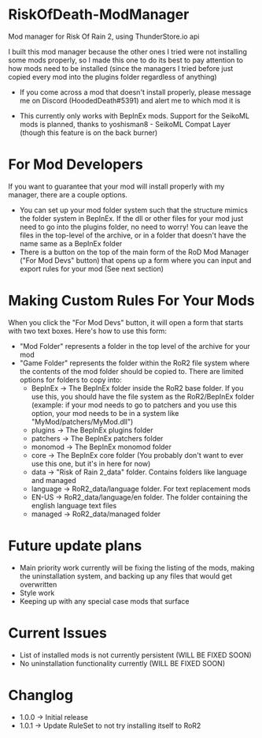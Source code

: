 # RiskOfDeath-ModManager
 Mod manager for Risk Of Rain 2, using ThunderStore.io api
 
 I built this mod manager because the other ones I tried were not installing some mods properly, so I made this one to do its best to pay attention to how mods need to be installed (since the managers I tried before just copied every mod into the plugins folder regardless of anything)
 
 - If you come across a mod that doesn't install properly, please message me on Discord (HoodedDeath#5391) and alert me to which mod it is
 
- This currently only works with BepInEx mods. Support for the SeikoML mods is planned, thanks to yoshisman8 - SeikoML Compat Layer (though this feature is on the back burner)

 # For Mod Developers
 
If you want to guarantee that your mod will install properly with my manager, there are a couple options.
- You can set up your mod folder system such that the structure mimics the folder system in BepInEx. If the dll or other files for your mod just need to go into the plugins folder, no need to worry! You can leave the files in the top-level of the archive, or in a folder that doesn't have the name same as a BepInEx folder
- There is a button on the top of the main form of the RoD Mod Manager ("For Mod Devs" button) that opens up a form where you can input and export rules for your mod (See next section)

# Making Custom Rules For Your Mods

When you click the "For Mod Devs" button, it will open a form that starts with two text boxes. Here's how to use this form:
- "Mod Folder" represents a folder in the top level of the archive for your mod
- "Game Folder" represents the folder within the RoR2 file system where the contents of the mod folder should be copied to. There are limited options for folders to copy into:
  - BepInEx -> The BepInEx folder inside the RoR2 base folder. If you use this, you should have the file system as the RoR2/BepInEx folder (example: if your mod needs to go to patchers and you use this option, your mod needs to be in a system like "MyMod/patchers/MyMod.dll")
  - plugins -> The BepInEx plugins folder
  - patchers -> The BepInEx patchers folder
  - monomod -> The BepInEx monomod folder
  - core -> The BepInEx core folder (You probably don't want to ever use this one, but it's in here for now)
  - data -> "Risk of Rain 2_data" folder. Contains folders like language and managed
  - language -> RoR2_data/language folder. For text replacement mods
  - EN-US -> RoR2_data/language/en folder. The folder containing the english language text files
  - managed -> RoR2_data/managed folder

# Future update plans
- Main priority work currently will be fixing the listing of the mods, making the uninstallation system, and backing up any files that would get overwritten
- Style work
- Keeping up with any special case mods that surface

# Current Issues
- List of installed mods is not currently persistent (WILL BE FIXED SOON)
- No uninstallation functionality currently (WILL BE FIXED SOON)

# Changlog
- 1.0.0 -> Initial release
- 1.0.1 -> Update RuleSet to not try installing itself to RoR2
